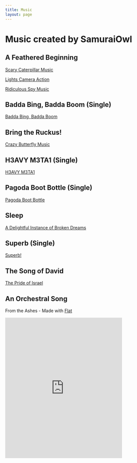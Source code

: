 ```yaml
---
title: Music
layout: page
---
```

<h1>Music created by SamuraiOwl</h1>

<h2>A Feathered Beginning</h2>
<p><a href = "https://drive.google.com/open?id=0B_JoRCORW9hzaElLX1MzZm5Sd3Q3NUFEREtER3p4WDZTNGw4">Scary Caterpillar Music</a></p>
<p><a href = "https://drive.google.com/open?id=0B_JoRCORW9hzQ3VtVnZfcW1lRWYzekxHeS1Bd0hsMXlNVEVR">Lights Camera Action</a></p>
<p><a href = "https://drive.google.com/open?id=0B_JoRCORW9hzQVdzaEwzc1FHUlRZc010NWdacGk4bFp6UVEw">Ridiculous Spy Music</a></p>

<h2>Badda Bing, Badda Boom (Single)</h2>
<p><a href = "https://drive.google.com/open?id=1ZjL8SL7Mp5W5YXMl_CA2sWq75QsYplJR">Badda Bing, Badda Boom</a></p>

<h2>Bring the Ruckus!</h2>
<p><a href = "https://drive.google.com/open?id=0B_JoRCORW9hzbUVZbjhKZlhvdGVlSjQybTNLNVloZEhlbDEw">Crazy Butterfly Music</a></p>

<h2>H3AVY M3TA1 (Single)</h2>
<a href = "https://drive.google.com/open?id=0B_JoRCORW9hzMmtWMEFMMDI1UzZIMDZ4QUI3V0ZlUXJhTUlJ">H3AVY M3TA1</a>
<h2>Pagoda Boot Bottle (Single)</h2>
<a href = "https://drive.google.com/open?id=1-FqJCK6-pxQtIxNpdRewM4-yZD6yE1xY">Pagoda Boot Bottle</a>

<h2>Sleep</h2>
<a href = "https://drive.google.com/open?id=1mFs6tRHowhXf6oQ4avS-Yn4c2wrw9_ui">A Delightful Instance of Broken Dreams</a>

<h2>Superb (Single)</h2>
<a href = "https://drive.google.com/open?id=1fsTcoKKp1Rqc4ChgYO9bzzhOb2tdqOdK">Superb!</a>

<h2>The Song of David </h2>
<a href = "https://drive.google.com/file/d/1HwdWNqGAHnrGnBa941997Vht_-SFhvNy/view?usp=drivesdk">The Pride of Israel </a>

<h2>An Orchestral Song</h2>
<p>From the Ashes - Made with <a href = "https://flat.io">Flat</a></p>
<iframe src="https://flat.io/embed/5cf6e8d12e13f23a6f4379b3?sharingKey=872d6d79defac43be5b449f4c731c5f2c2f0d160c8bddc3df78ca33adcd67789450586cc58515240b67c0ba462b881f6b2083eb96bbc528264fd27ebf91a817c" height="450" width="375" frameBorder="0" allowfullscreen></iframe>
